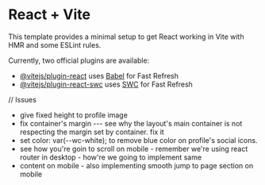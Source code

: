 # React + Vite

This template provides a minimal setup to get React working in Vite with HMR and some ESLint rules.

Currently, two official plugins are available:

- [@vitejs/plugin-react](https://github.com/vitejs/vite-plugin-react/blob/main/packages/plugin-react/README.md) uses [Babel](https://babeljs.io/) for Fast Refresh
- [@vitejs/plugin-react-swc](https://github.com/vitejs/vite-plugin-react-swc) uses [SWC](https://swc.rs/) for Fast Refresh

// Issues

- give fixed height to profile image
- fix container's margin --- see why the layout's main container is not respecting the margin set by container. fix it
- set color: var(--wc-white); to remove blue color on profile's social icons.
- see how you're goin to scroll on mobile - remember we're using react router in desktop - how're we going to implement same
- content on mobile - also implementing smooth jump to page section on mobile
